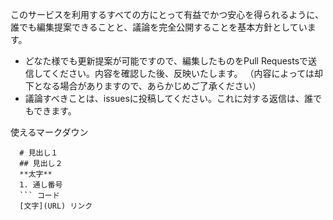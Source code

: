 このサービスを利用するすべての方にとって有益でかつ安心を得られるように、誰でも編集提案できることと、議論を完全公開することを基本方針としています。

- どなた様でも更新提案が可能ですので、編集したものをPull Requestsで送信してください。内容を確認した後、反映いたします。
  （内容によっては却下となる場合がありますので、あらかじめご了承ください）
- 議論すべきことは、issuesに投稿してください。これに対する返信は、誰でもできます。

使えるマークダウン
```
  # 見出し１
  ## 見出し２
  **太字**
  1. 通し番号
  ``` コード
  [文字](URL) リンク
```
